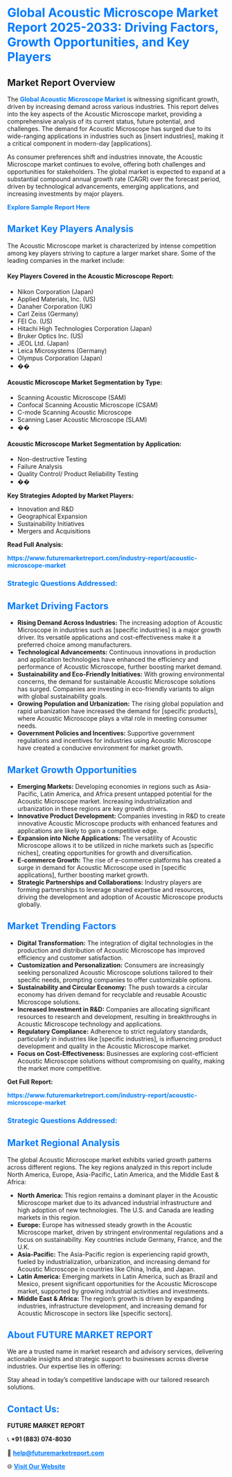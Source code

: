 <h1 style="color: #007BFF;">Global Acoustic Microscope Market Report 2025-2033: Driving Factors, Growth Opportunities, and Key Players</h1>

<section id="overview">
<h2>Market Report Overview</h2>
<p>The <a href="https://www.futuremarketreport.com/industry-report/acoustic-microscope-market" style="color: #007BFF; text-decoration: none;"><strong>Global Acoustic Microscope Market</strong></a> is witnessing significant growth, driven by increasing demand across various industries. This report delves into the key aspects of the Acoustic Microscope market, providing a comprehensive analysis of its current status, future potential, and challenges. The demand for Acoustic Microscope has surged due to its wide-ranging applications in industries such as [insert industries], making it a critical component in modern-day [applications].</p>
<p>As consumer preferences shift and industries innovate, the Acoustic Microscope market continues to evolve, offering both challenges and opportunities for stakeholders. The global market is expected to expand at a substantial compound annual growth rate (CAGR) over the forecast period, driven by technological advancements, emerging applications, and increasing investments by major players.</p>
</section>

<section id="overview">
<p><a href="https://www.futuremarketreport.com/request-sample/reportId=113533" style="color: #007BFF; text-decoration: none;"><strong>Explore Sample Report Here</strong></a></p>
</section>

<section id="key-players">
<h2 style="color: #007BFF;">Market Key Players Analysis</h2>
<p>The Acoustic Microscope market is characterized by intense competition among key players striving to capture a larger market share. Some of the leading companies in the market include:</p>
<h4>Key Players Covered in the Acoustic Microscope Report:</h4>
<ul><li>Nikon Corporation (Japan)</li><li>Applied Materials, Inc. (US)</li><li>Danaher Corporation (UK)</li><li>Carl Zeiss (Germany)</li><li>FEI Co. (US)</li><li>Hitachi High Technologies Corporation (Japan)</li><li>Bruker Optics Inc. (US)</li><li>JEOL Ltd. (Japan)</li><li>Leica Microsystems (Germany)</li><li>Olympus Corporation (Japan)</li><li>��</li></ul>
<h4>Acoustic Microscope Market Segmentation by Type:</h4>
<ul><li>Scanning Acoustic Microscope (SAM)</li><li>Confocal Scanning Acoustic Microscope (CSAM)</li><li>C-mode Scanning Acoustic Microscope</li><li>Scanning Laser Acoustic Microscope (SLAM)</li><li>��</li></ul>

<h4>Acoustic Microscope Market Segmentation by Application:</h4>
<ul><li>Non-destructive Testing</li><li>Failure Analysis</li><li>Quality Control/ Product Reliability Testing</li><li>��</li></ul>
<p><strong>Key Strategies Adopted by Market Players:</strong></p>
<ul>
<li>Innovation and R&D</li>
<li>Geographical Expansion</li>
<li>Sustainability Initiatives</li>
<li>Mergers and Acquisitions</li>
</ul>
</section>

<section>
<p><strong>Read Full Analysis: </strong></p><a href="https://www.futuremarketreport.com/industry-report/acoustic-microscope-market" style="color: #007BFF; text-decoration: none;"><strong>https://www.futuremarketreport.com/industry-report/acoustic-microscope-market</strong></a>
<h3 style="color: #007BFF;">Strategic Questions Addressed:</h3>
</section>

<section id="driving-factors">
<h2 style="color: #007BFF;">Market Driving Factors</h2>
<ul>
<li><strong>Rising Demand Across Industries:</strong> The increasing adoption of Acoustic Microscope in industries such as [specific industries] is a major growth driver. Its versatile applications and cost-effectiveness make it a preferred choice among manufacturers.</li>
<li><strong>Technological Advancements:</strong> Continuous innovations in production and application technologies have enhanced the efficiency and performance of Acoustic Microscope, further boosting market demand.</li>
<li><strong>Sustainability and Eco-Friendly Initiatives:</strong> With growing environmental concerns, the demand for sustainable Acoustic Microscope solutions has surged. Companies are investing in eco-friendly variants to align with global sustainability goals.</li>
<li><strong>Growing Population and Urbanization:</strong> The rising global population and rapid urbanization have increased the demand for [specific products], where Acoustic Microscope plays a vital role in meeting consumer needs.</li>
<li><strong>Government Policies and Incentives:</strong> Supportive government regulations and incentives for industries using Acoustic Microscope have created a conducive environment for market growth.</li>
</ul>
</section>

<section id="growth-opportunities">
<h2 style="color: #007BFF;">Market Growth Opportunities</h2>
<ul>
<li><strong>Emerging Markets:</strong> Developing economies in regions such as Asia-Pacific, Latin America, and Africa present untapped potential for the Acoustic Microscope market. Increasing industrialization and urbanization in these regions are key growth drivers.</li>
<li><strong>Innovative Product Development:</strong> Companies investing in R&D to create innovative Acoustic Microscope products with enhanced features and applications are likely to gain a competitive edge.</li>
<li><strong>Expansion into Niche Applications:</strong> The versatility of Acoustic Microscope allows it to be utilized in niche markets such as [specific niches], creating opportunities for growth and diversification.</li>
<li><strong>E-commerce Growth:</strong> The rise of e-commerce platforms has created a surge in demand for Acoustic Microscope used in [specific applications], further boosting market growth.</li>
<li><strong>Strategic Partnerships and Collaborations:</strong> Industry players are forming partnerships to leverage shared expertise and resources, driving the development and adoption of Acoustic Microscope products globally.</li>
</ul>
</section>

<section id="trending-factors">
<h2 style="color: #007BFF;">Market Trending Factors</h2>
<ul>
<li><strong>Digital Transformation:</strong> The integration of digital technologies in the production and distribution of Acoustic Microscope has improved efficiency and customer satisfaction.</li>
<li><strong>Customization and Personalization:</strong> Consumers are increasingly seeking personalized Acoustic Microscope solutions tailored to their specific needs, prompting companies to offer customizable options.</li>
<li><strong>Sustainability and Circular Economy:</strong> The push towards a circular economy has driven demand for recyclable and reusable Acoustic Microscope solutions.</li>
<li><strong>Increased Investment in R&D:</strong> Companies are allocating significant resources to research and development, resulting in breakthroughs in Acoustic Microscope technology and applications.</li>
<li><strong>Regulatory Compliance:</strong> Adherence to strict regulatory standards, particularly in industries like [specific industries], is influencing product development and quality in the Acoustic Microscope market.</li>
<li><strong>Focus on Cost-Effectiveness:</strong> Businesses are exploring cost-efficient Acoustic Microscope solutions without compromising on quality, making the market more competitive.</li>
</ul>
</section>

<section>
<p><strong>Get Full Report: </strong></p><a href="https://www.futuremarketreport.com/industry-report/acoustic-microscope-market" style="color: #007BFF; text-decoration: none;"><strong>https://www.futuremarketreport.com/industry-report/acoustic-microscope-market</strong></a>
<h3 style="color: #007BFF;">Strategic Questions Addressed:</h3>
</section>


<section id="regional-analysis">
<h2 style="color: #007BFF;">Market Regional Analysis</h2>
<p>The global Acoustic Microscope market exhibits varied growth patterns across different regions. The key regions analyzed in this report include North America, Europe, Asia-Pacific, Latin America, and the Middle East & Africa:</p>
<ul>
<li><strong>North America:</strong> This region remains a dominant player in the Acoustic Microscope market due to its advanced industrial infrastructure and high adoption of new technologies. The U.S. and Canada are leading markets in this region.</li>
<li><strong>Europe:</strong> Europe has witnessed steady growth in the Acoustic Microscope market, driven by stringent environmental regulations and a focus on sustainability. Key countries include Germany, France, and the U.K.</li>
<li><strong>Asia-Pacific:</strong> The Asia-Pacific region is experiencing rapid growth, fueled by industrialization, urbanization, and increasing demand for Acoustic Microscope in countries like China, India, and Japan.</li>
<li><strong>Latin America:</strong> Emerging markets in Latin America, such as Brazil and Mexico, present significant opportunities for the Acoustic Microscope market, supported by growing industrial activities and investments.</li>
<li><strong>Middle East & Africa:</strong> The region’s growth is driven by expanding industries, infrastructure development, and increasing demand for Acoustic Microscope in sectors like [specific sectors].</li>
</ul>
</section>

<footer>
<h2 style="color: #007BFF;">About FUTURE MARKET REPORT</h2>
<p>We are a trusted name in market research and advisory services, delivering actionable insights and strategic support to businesses across diverse industries. Our expertise lies in offering:</p>

<p>Stay ahead in today’s competitive landscape with our tailored research solutions.</p>

<h2 style="color: #007BFF;">Contact Us:</h2>
<p><strong>FUTURE MARKET REPORT</strong></p>
<p>📞 <strong>+91 (883) 074-8030</strong></p>
<p>📧 <strong><a href="mailto:help@futuremarketreport.com" style="color: #007BFF;">help@futuremarketreport.com</a></strong></p>
<p>🌐 <strong><a href="https://www.futuremarketreport.com/" style="color: #007BFF;">Visit Our Website</a></strong></p>
</footer>